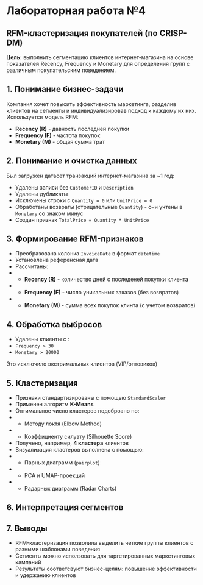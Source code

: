 # Лабораторная работа №4
## RFM-кластеризация покупателей (по CRISP-DM)
**Цель:** выполнить сегментацию клиентов интернет-магазина на основе показателей Recency, Frequency и Monetary для определения групп с различным покупательским поведением.

## 1. Понимание бизнес-задачи
Компания хочет повысить эффективность маркетинга, разделив клиентов на сегменты и индивидуализировав подход к каждому их них. Используется модель RFM:
- **Recency (R)** - давность последней покупки
- **Frequency (F)** - частота покупок
- **Monetary (M)** - общая сумма трат

## 2. Понимание и очистка данных
Был загружен датасет транзакций интернет-магазина за ~1 год:
- Удалены записи без `CustomerID` и `Description`
- Удалены дубликаты
- Исключены строки с `Quantity = 0` или `UnitPrice = 0`
- Обработаны возвраты (отрицательные `Quantity`) - они учтены в `Monetary` со знаком минус
- Создан признак `TotalPrice = Quantity * UnitPrice`

## 3. Формирование RFM-признаков
- Преобразована колонка `InvoiceDate` в формат `datetime`
- Установлена референсная дата
- Рассчитаны:
- - **Recency (R)** - количество дней с последеней покупки клиента
- - **Frequency (F)** - число уникальных заказов (без возвратов)
- - **Monetary (M)** - сумма всех покупок клинта (с учетом возвратов)

## 4. Обработка выбросов
- Удалены клиенты с :
- `Frequency > 30`
- `Monetary > 20000`

Это исключило экстримальных клиентов (VIP/оптовиков)

## 5. Кластеризация
- Признаки стандартизированы с помощью `StandardScaler`
- Применен алгоритм **K-Means**
- Оптимальное число кластеров подоброано по:
- - Методу локтя (Elbow Method)
- - Коэффициенту силуэту (Silhouette Score)
- Получено, например, **4 кластера** клиентов
- Визуализация кластеров выполнена с помощью:
- - Парных диаграмм (`pairplot`)
- - PCA и UMAP-проекций
- - Радарных диаграмм (Radar Charts)

## 6. Интерпретация сегментов



## 7. Выводы
- RFM-кластеризация позволила выделить четкие группы клиентов с разными шаблонами поведения
- Сегменты можно исползовать для таргетированных маркетинговых кампаний
- Результаты соответсвуют бизнес-целям: повышение эффективности и удержанию клиентов
